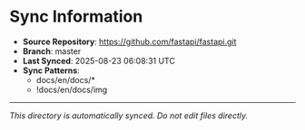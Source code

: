 # Sync Information

- **Source Repository**: https://github.com/fastapi/fastapi.git
- **Branch**: master
- **Last Synced**: 2025-08-23 06:08:31 UTC
- **Sync Patterns**:
  - docs/en/docs/*
  - !docs/en/docs/img

---
*This directory is automatically synced. Do not edit files directly.*
